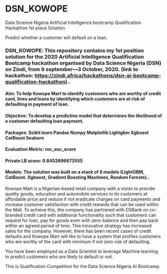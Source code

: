 # DSN_KOWOPE
Data Science Nigeria Artificial Intelligence bootcamp Qualification Hackathon 1st place Solution.

Predict whether a customer will default on a loan.
### DSN_KOWOPE: This repository contains my 1st position solution for the 2020 Artificial Intelligence Qualification Bootcamp hackathon organised by Data Science Nigeria (DSN) on Zindi, from 9 september—3 October, 2020. (link to hackathon: https://zindi.africa/hackathons/dsn-ai-bootcamp-qualification-hackathon)..
#### Aim: To help Kowope Mart to identify customers who are worthy of credit card, lines and loans by identifying which customers are at risk of defaulting in payment of loan.

#### Objective: To develop a predictive model that determines the likelihood of a customer defaulting loan payment.

#### Packages: Scikit learn Pandas Numpy Matplotlib Lightgbm  Xgboost CatBoost Seaborn

#### Evaluation Metric: roc_auc_score

#### Private LB score: 0.8453896673555

#### Models: The solution was built on a stack of 8 models (LIghtGBM, CatBoost. Xgboost, Gradient Boosting Machines, Random Forests)..

Kowope Mart is a Nigerian-based retail company with a vision to provide quality goods, education and automobile services to its customers at affordable price and reduce if not eradicate charges on card payments and increase customer satisfaction with credit rewards that can be used within the Mall. To achieve this, the company has partnered with DSBank on co-branded credit card with additional functionality such that customers can request for loan, pay for goods even with zero-balance and then pay back within an agreed period of time. This innovative strategy has increased sales for the company. However, there has been recent cases of credit defaults and Kowope Mart will like to have a system that profiles customers who are worthy of the card with minimum if not zero risk of defaulting.

You have been employed as a Data Scientist to leverage Machine learning to predict customers who are likely to default or not.

This is Qualification Competition for the Data Science Nigeria AI Bootcamp.
